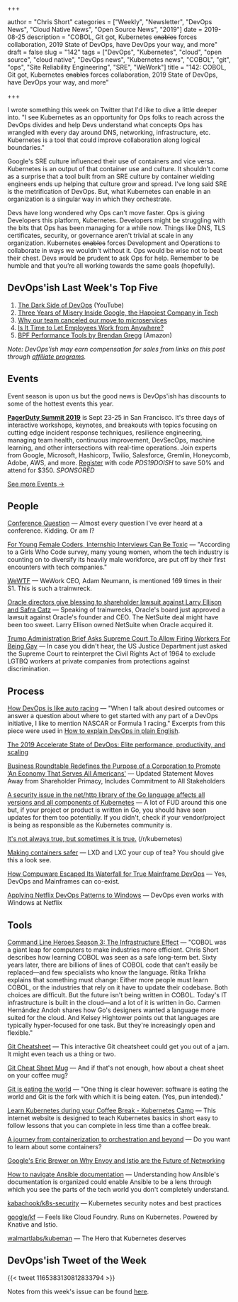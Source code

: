 +++

author = "Chris Short"
categories = ["Weekly", "Newsletter", "DevOps News", "Cloud Native News", "Open Source News", "2019"]
date = 2019-08-25
description = "COBOL, Git got, Kubernetes ~~enables~~ forces collaboration, 2019 State of DevOps, have DevOps your way, and more"
draft = false
slug = "142"
tags = ["DevOps", "Kubernetes", "cloud", "open source", "cloud native", "DevOps news", "Kubernetes news", "COBOL", "git", "ops", "Site Reliability Engineering", "SRE", "WeWork"]
title = "142: COBOL, Git got, Kubernetes ~~enables~~ forces collaboration, 2019 State of DevOps, have DevOps your way, and more"

+++

I wrote something this week on Twitter that I'd like to dive a little deeper into. "I see Kubernetes as an opportunity for Ops folks to reach across the DevOps divides and help Devs understand what concepts Ops has wrangled with every day around DNS, networking, infrastructure, etc. Kubernetes is a tool that could improve collaboration along logical boundaries."

Google's SRE culture influenced their use of containers and vice versa. Kubernetes is an output of that container use and culture. It shouldn't come as a surprise that a tool built from an SRE culture by container wielding engineers ends up helping that culture grow and spread. I've long said SRE is the metrification of DevOps. But, what Kubernetes can enable in an organization is a singular way in which they orchestrate.

Devs have long wondered why Ops can't move faster. Ops is giving Developers this platform, Kubernetes. Developers might be struggling with the bits that Ops has been managing for a while now. Things like DNS, TLS certificates, security, or governance aren't trivial at scale in any organization. Kubernetes ~~enables~~ forces Development and Operations to collaborate in ways we wouldn't without it. Ops would be wise not to beat their chest. Devs would be prudent to ask Ops for help. Remember to be humble and that you’re all working towards the same goals (hopefully).

## DevOps'ish Last Week's Top Five

1. [The Dark Side of DevOps](https://youtu.be/gi-i5NvxVLM) (YouTube)
1. [Three Years of Misery Inside Google, the Happiest Company in Tech](https://www.wired.com/story/inside-google-three-years-misery-happiest-company-tech/)
1. [Why our team canceled our move to microservices](https://medium.com/@steven.lemon182/why-our-team-cancelled-our-move-to-microservices-8fd87898d952)
1. [Is It Time to Let Employees Work from Anywhere?](https://hbr.org/2019/08/is-it-time-to-let-employees-work-from-anywhere)
1. [BPF Performance Tools by Brendan Gregg](https://amzn.to/2z6EeTi) (Amazon)

*Note: DevOps'ish may earn compensation for sales from links on this post through [affiliate programs](/terms/).*

## Events

Event season is upon us but the good news is DevOps'ish has discounts to some of the hottest events this year.

[**PagerDuty Summit 2019**](https://summit.pagerduty.com/) is Sept 23-25 in San Francisco. It's three days of interactive workshops, keynotes, and breakouts with topics focusing on cutting edge incident response techniques, resilience engineering, managing team health, continuous improvement, DevSecOps, machine learning, and other intersections with real-time operations. Join experts from Google, Microsoft, Hashicorp, Twilio, Salesforce, Gremlin, Honeycomb, Adobe, AWS, and more. [Register](https://summit.pagerduty.com/summit2019/register?c_280637=PDS19OT) with code *PDS19DOISH* to save 50% and attend for $350. *SPONSORED*

[See more Events →](https://devopsish.com/142/events/)

## People

[Conference Question](https://xkcd.com/2191/) — Almost every question I've ever heard at a conference. Kidding. Or am I?

[For Young Female Coders, Internship Interviews Can Be Toxic](https://www.wired.com/story/for-young-female-coders-internship-interviews-can-be-toxic/) — "According to a Girls Who Code survey, many young women, whom the tech industry is counting on to diversify its heavily male workforce, are put off by their first encounters with tech companies."

[WeWTF](https://www.profgalloway.com/wewtf) — WeWork CEO, Adam Neumann, is mentioned 169 times in their S1. This is such a trainwreck.

[Oracle directors give blessing to shareholder lawsuit against Larry Ellison and Safra Catz](https://techcrunch.com/2019/08/22/oracle-directors-give-blessing-to-shareholder-lawsuit-against-larry-ellison-and-safra-catz/) — Speaking of trainwrecks, Oracle's board just approved a lawsuit against Oracle's founder and CEO. The NetSuite deal might have been too sweet. Larry Ellison owned NetSuite when Oracle acquired it.

[Trump Administration Brief Asks Supreme Court To Allow Firing Workers For Being Gay](https://www.buzzfeednews.com/article/dominicholden/trump-scotus-gay-workers) — In case you didn't hear, the US Justice Department just asked the Supreme Court to reinterpret the Civil Rights Act of 1964 to exclude LGTBQ workers at private companies from protections against discrimination.

## Process

[How DevOps is like auto racing](https://developers.redhat.com/blog/2019/08/22/how-devops-is-like-auto-racing/) — "When I talk about desired outcomes or answer a question about where to get started with any part of a DevOps initiative, I like to mention NASCAR or Formula 1 racing." Excerpts from this piece were used in [How to explain DevOps in plain English](https://enterprisersproject.com/article/2019/8/devops-explained-plain-english).

[The 2019 Accelerate State of DevOps: Elite performance, productivity, and scaling](https://cloud.google.com/blog/products/devops-sre/the-2019-accelerate-state-of-devops-elite-performance-productivity-and-scaling)

[Business Roundtable Redefines the Purpose of a Corporation to Promote ‘An Economy That Serves All Americans'](https://www.businessroundtable.org/business-roundtable-redefines-the-purpose-of-a-corporation-to-promote-an-economy-that-serves-all-americans) — Updated Statement Moves Away from Shareholder Primacy, Includes Commitment to All Stakeholders

[A security issue in the net/http library of the Go language affects all versions and all components of Kubernetes](https://hub.packtpub.com/a-security-issue-in-the-net-http-library-of-the-go-language-affects-all-versions-and-all-components-of-kubernetes/) — A lot of FUD around this one but, if your project or product is written in Go, you should have seen updates for them too potentially. If you didn't, check if your vendor/project is being as responsible as the Kubernetes community is.

[It's not always true, but sometimes it is true.](https://www.reddit.com/r/kubernetes/comments/ctn93i/its_not_always_true_but_sometimes_it_is_true/) (/r/kubernetes)

[Making containers safer](https://lwn.net/SubscriberLink/796700/10593f18437c3b70/) — LXD and LXC your cup of tea? You should give this a look see.

[How Compuware Escaped Its Waterfall for True Mainframe DevOps](https://www.infoq.com/articles/compuware-from-waterfall-to-devops/) — Yes, DevOps and Mainframes can co-exist.

[Applying Netflix DevOps Patterns to Windows](https://medium.com/netflix-techblog/applying-netflix-devops-patterns-to-windows-2a57f2dbbf79) — DevOps even works with Windows at Netflix

## Tools

[Command Line Heroes Season 3: The Infrastructure Effect](https://www.redhat.com/en/command-line-heroes/season-3/the-infrastructure-effect) — "COBOL was a giant leap for computers to make industries more efficient. Chris Short describes how learning COBOL was seen as a safe long-term bet. Sixty years later, there are billions of lines of COBOL code that can't easily be replaced—and few specialists who know the language. Ritika Trikha explains that something must change: Either more people must learn COBOL, or the industries that rely on it have to update their codebase. Both choices are difficult. But the future isn't being written in COBOL. Today's IT infrastructure is built in the cloud—and a lot of it is written in Go. Carmen Hernández Andoh shares how Go's designers wanted a language more suited for the cloud. And Kelsey Hightower points out that languages are typically hyper-focused for one task. But they're increasingly open and flexible."

[Git Cheatsheet](http://ndpsoftware.com/git-cheatsheet.html) — This interactive Git cheatsheet could get you out of a jam. It might even teach us a thing or two.

[Git Cheat Sheet Mug](https://shopkvlly.com/products/git-cheat-sheet-mug?utm_source=devopsish&utm_medium=newsletter&utm_campaign=142&utm_term=git) — And if that's not enough, how about a cheat sheet on your coffee mug?

[Git is eating the world](https://j11g.com/2019/08/21/git-is-eating-the-world/) — "One thing is clear however: software is eating the world and Git is the fork with which it is being eaten. (Yes, pun intended)."

[Learn Kubernetes during your Coffee Break - Kubernetes Camp](https://k8s.camp/) — This internet website is designed to teach Kubernetes basics in short easy to follow lessons that you can complete in less time than a coffee break.

[A journey from containerization to orchestration and beyond](https://iximiuz.com/en/posts/journey-from-containerization-to-orchestration-and-beyond/) — Do you want to learn about some containers?

[Google's Eric Brewer on Why Envoy and Istio are the Future of Networking](https://thenewstack.io/googles-eric-brewer-on-why-envoy-and-istio-are-the-future-of-networking/)

[How to navigate Ansible documentation](https://www.redhat.com/sysadmin/navigate-ansible-documentation) — Understanding how Ansible's documentation is organized could enable Ansible to be a lens through which you see the parts of the tech world you don't completely understand.

[kabachook/k8s-security](https://github.com/kabachook/k8s-security) — Kubernetes security notes and best practices

[google/kf](https://github.com/google/kf) — Feels like Cloud Foundry. Runs on Kubernetes. Powered by Knative and Istio.

[walmartlabs/kubeman](https://github.com/walmartlabs/kubeman) — The Hero that Kubernetes deserves

## DevOps'ish Tweet of the Week

{{< tweet 1165383130812833794 >}}

Notes from this week's issue can be found [here](https://github.com/chris-short/devopsish.com/blob/main/content/post/142/notes.md).
